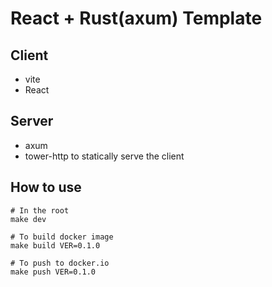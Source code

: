 # React + Rust(axum) Template

## Client

- vite
- React

## Server

- axum
- tower-http to statically serve the client

## How to use

```
# In the root
make dev

# To build docker image
make build VER=0.1.0

# To push to docker.io
make push VER=0.1.0
```
